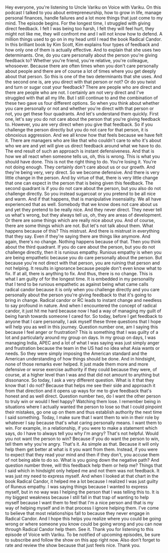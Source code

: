 
 Hey everyone, you're listening to Uncle Variku on Voice with Variku. On this podcast I talked to you about entrepreneurship, how to grow in life, manage personal finances, handle failures and a lot more things that just come to my mind. The episode begins. For the longest time, I struggled with giving direct feedback. I felt I was being too harsh, I felt they will feel hurt, they might not like me, they will confront me and I will not know how to defend. A million things used to go on in my head until I read the book Radical Candor. In this brilliant book by Kim Scott, Kim explains four types of feedback and how only one of them is actually effective. And to explain that she uses two determinants. One, do you care personally about the person you're giving feedback to? Whether you're friend, you're relative, you're colleague, whosoever. Because there are often times when you don't care personally about people and there are of course a lot of times where you get deeply about that person. So this is one of the two determinants that she uses. And the second one is, are you direct with that person or not? Or do you twist and turn or sugar coat your feedback? There are people who are direct and there are people who are not. I certainly am not very direct and I've struggled with that all my life. But I still continue to and the combination of these two gave us four different options. So when you think about whether you care personally or not and whether you're direct with that person or not, you get these four quadrants. And let's understand them quickly. First one, let's say you do not care about the person that you're giving feedback to. However, you are very direct when you give that feedback. So if you challenge the person directly but you do not care for that person, it is obnoxious aggression. And we all know how that feels because we have felt it. There are managers who are like that who couldn't care to who it's about who we are and yet will give us direct feedback around what we have to do. The end result of such an approach is instant defensiveness. And that is how we all react when someone tells us, oh, this is wrong. This is what you should have done. This is not the right thing to do. You're losing it. You're not doing enough. They certainly don't care about us or our growth. And they're being very, very direct. So we become defensive. And there is very little change in the person. And by virtue of that, there is very little change that one can expect in the person that is being given this feedback. The second quadrant is if you do not care about the person, but you also do not challenge directly. So you instead sugarcoat or you pretend to be all nice and warm. And if that happens, that is manipulative insensiality. We all have experienced that as well. Somebody that we know does not care about us and yet they pretend to be really nice. And they never direct. They never tell us what's wrong, but they always tell us, oh, they are areas of development. Or there are some things which are really nice about you. And of course, there are some things which are not. But let's not talk about them. What happens because of this? This mistrust. And there is mistrust in everything that they say. Even if they're saying there are things like anymore. And again, there's no change. Nothing happens because of that. Then you think about the third quadrant. If you do care about the person, but you do not challenge directly, then it is runious empathy. Runious empathy is when you are being empathetic because you do care personally about the person. But because you're not direct with that person, you are ruining that person and not helping. It results in ignorance because people don't even know what to fix. If at all, there is anything to fix. And thus, there is no change. This is what I am guilty of for the longest time. It is embedded in my personality that I tend to be runious empathetic as against being what came calls radical candor because it is only when you challenge directly and you care personally about the person you're giving feedback to that it's going to bring in change. Radical candor or RC leads to instant change and needless to say profound in nature. And when I encountered the concept of radical candor, it just hit me hard because now I had a way of managing my guilt of being harsh towards someone I cared for. So today, before I get feedback to anyone that I care personally, I ask myself these three questions that I hope will help you as well in this journey. Question number one, am I saying this because I feel anger or frustration? This is something that I was guilty of a lot and particularly around my group on days. In my group on days, I was managing India, APEC and a lot of what I was saying was just simply anger and frustration because the team in the US had no idea what Asia wants or needs. So they were simply imposing the American standard and the American understanding of how things should be done. And in hindsight, none of those remarks ever helped. It just made them more and more defensive or worse exercise authority if they could because they were, of course, at a higher level than I was and that did not amount to anything but dissonance. So today, I ask a very different question. What is it that they know that I do not? Because that helps me see their side and approach it from that direction and it opens up ways for me to give feedback that's honest and as well direct. Question number two, do I want the other person to truly win or would I feel happy? Watching them lose. I remember being in situations where I actually wanted the person to lose so that I could pinpoint their mistakes, go one up on them and thus establish authority the next time I said something. Today, I make sure that I want them to win in their role by whatever I say because that's what caring personally means. I want them to win. For example, in a relationship, if you were to make a statement which says, do I have to always tell you why I'm angry? That's not helpful. Would you not want the person to win? Because if you do want the person to win, tell them why you're angry. That's it. As simple as that. Because it will only help them get better at what is it you want from them. Instead, if you were to expect that they read your mind and then if they don't, you accuse them of not being able to do so. What is you going down the negative path? And question number three, will this feedback help them or help me? Things that I said which in hindsight only helped me and not them was not feedback. It was just my need to express myself. And when I looked at that chart in the book Radical Candor, it helped me a lot because I realized I was just guilty of Runeus empathy. I was saying things because I wanted to express myself, but in no way was I helping the person that I was telling this to. It is my biggest weakness because I still fall in that trap of wanting to help myself because I want them to feel that I'm a nice person and that is my way of helping myself and in that process I ignore helping them. I've come to believe that most relationships fall to because they never engage in Radical Candor. And I hope this helps you realize where you could be going wrong or where someone you know could be going wrong and you can now through Radical Candor help them. See it. Thank you for listening to this episode of Voice with Variku. To be notified of upcoming episodes, be sure to subscribe and follow the show on this app right now. Also don't forget to rate and review the show because that just feels nice. Thank you.
